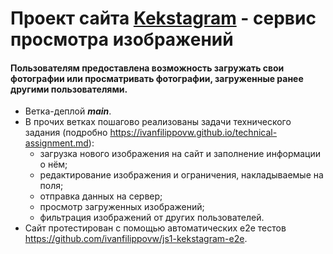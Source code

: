 # Проект сайта [Kekstagram](https://github.com/ivanfilippovw/kekstagram/blob/master/technical-assignment.md) - сервис просмотра изображений
#### Пользователям предоставлена возможность загружать свои фотографии или просматривать фотографии, загруженные ранее другими пользователями.
* Ветка-деплой _**main**_.
* В прочих ветках пошагово реализованы задачи технического задания (подробно https://ivanfilippovw.github.io/technical-assignment.md):
  - загрузка нового изображения на сайт и заполнение информации о нём;
  - редактирование изображения и ограничения, накладываемые на поля;
  - отправка данных на сервер;
  - просмотр загруженных изображений;
  - фильтрация изображений от других пользователей.
* Сайт протестирован с помощью автоматических e2e тестов https://github.com/ivanfilippovw/js1-kekstagram-e2e.
